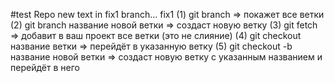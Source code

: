 #test Repo
new text in fix1 branch...
fix1
(1) git branch => покажет все ветки
(2) git branch название новой ветки => создаст новую ветку
(3) git fetch => добавит в ваш проект все ветки (это не слияние)
(4) git checkout название ветки => перейдёт в указанную ветку
(5) git checkout -b название новой ветки => создаст новую ветку с указанным названием и перейдёт в него